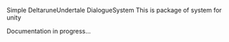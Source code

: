 Simple DeltaruneUndertale DialogueSystem
This is package of system for unity

Documentation in progress...
